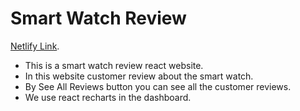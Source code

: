 # Smart Watch Review

[Netlify Link](https://resilient-cranachan-dffb75.netlify.app/).

* This is a smart watch review react website.
* In this website customer review about the smart watch.
* By See All Reviews button you can see all the customer reviews.
* We use react recharts in the dashboard.
